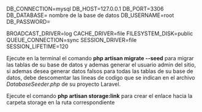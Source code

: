 DB_CONNECTION=mysql
DB_HOST=127.0.0.1
DB_PORT=3306
DB_DATABASE= nombre de la base de datos
DB_USERNAME=root
DB_PASSWORD=

BROADCAST_DRIVER=log
CACHE_DRIVER=file
FILESYSTEM_DISK=public
QUEUE_CONNECTION=sync
SESSION_DRIVER=file
SESSION_LIFETIME=120


<p>Ejecute en la terminal el comando <b>php artisan migrate --seed</b> para migrar las tablas de su base de datos y ademas generar el usuario admin del sitio, si ademas desea generar datos falsos para todas las tablas de su base de datos, debe descomentar las lineas de codigo que se indican en el archivo <i>DatabaseSeeder.php</i> de su proyecto Laravel.</p>
<p>Ejecute el comando <b>php artisan storage:link</b> para crear el enlace hacia la carpeta storage en la ruta correspondiente</p>
